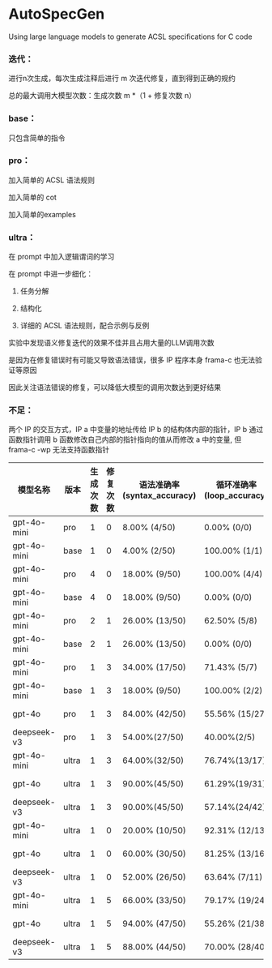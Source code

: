 # AutoSpecGen
Using large language models to generate ACSL specifications for C code



### 迭代：

进行n次生成，每次生成注释后进行 m 次迭代修复，直到得到正确的规约

总的最大调用大模型次数：生成次数 m *（1 + 修复次数 n）



### base：

只包含简单的指令



### pro：

加入简单的 ACSL 语法规则

加入简单的 cot 

加入简单的examples



### ultra：

在 prompt 中加入逻辑谓词的学习

在 prompt 中进一步细化：

1. 任务分解

2. 结构化
3. 详细的 ACSL  语法规则，配合示例与反例



实验中发现语义修复迭代的效果不佳并且占用大量的LLM调用次数

是因为在修复错误时有可能又导致语法错误，很多 IP 程序本身 frama-c 也无法验证等原因

因此关注语法错误的修复，可以降低大模型的调用次数达到更好结果



### 不足：

两个 IP 的交互方式，IP a 中变量的地址传给 IP b 的结构体内部的指针，IP b 通过函数指针调用 b 函数修改自己内部的指针指向的值从而修改 a 中的变量,  但 frama-c  -wp 无法支持函数指针



| 模型名称    | 版本  | 生成次数 | 修复次数 | 语法准确率 (syntax_accuracy) | 循环准确率 (loop_accuracy) | 断言准确率 (assert_accuracy) | 后置条件准确率 (post_accuracy) | 总准确率 (total_accuracy) | 总LLM次数 | 总生成时间 (s) | 总验证时间 (s) | 平均LLM次数 | 平均生成时间 (s) | 平均验证时间 (s) |
| ----------- | ----- | -------- | -------- | ---------------------------- | -------------------------- | ---------------------------- | ------------------------------ | ------------------------- | --------- | -------------- | -------------- | ----------- | ---------------- | ---------------- |
| gpt-4o-mini | pro   | 1        | 0        | 8.00% (4/50)                 | 0.00% (0/0)                | 75.00% (3/4)                 | 80.95% (17/21)                 | 80.00% (20/25)            | 50        | 445.83         | 60.39          | 1.00        | 8.92             | 1.21             |
| gpt-4o-mini | base  | 1        | 0        | 4.00% (2/50)                 | 100.00% (1/1)              | 16.67% (2/12)                | 94.44% (17/18)                 | 64.52% (20/31)            | 50        | 406.99         | 57.83          | 1.00        | 8.14             | 1.16             |
| gpt-4o-mini | pro   | 4        | 0        | 18.00% (9/50)                | 100.00%  (4/4)             | 57.89% (22/38)               | 89.29% (25/28)                 | 72.86% (51/70)            | 191       | 2040.03        | 185.34         | 3.82        | 40.80            | 3.71             |
| gpt-4o-mini | base  | 4        | 0        | 18.00% (9/50)                | 0.00% (0/0)                | 29.55% (13/44)               | 62.50% (20/32)                 | 43.42% (33/76)            | 199       | 1891.22        | 339.64         | 3.98        | 37.82            | 6.79             |
| gpt-4o-mini | pro   | 2        | 1        | 26.00% (13/50)               | 62.50% (5/8)               | 71.88% (23/32)               | 82.14% (23/28)                 | 75.00% (51/68)            | 186       | 5460.19        | 294.46         | 3.72        | 109.20           | 5.89             |
| gpt-4o-mini | base  | 2        | 1        | 26.00% (13/50)               | 0.00% (0/0)                | 52.86% (37/70)               | 58.14% (25/43)                 | 54.87% (62/113)           | 198       | 2419.78        | 313.58         | 3.96        | 48.40            | 6.27             |
| gpt-4o-mini | pro   | 1        | 3        | 34.00% (17/50)               | 71.43%  (5/7)              | 67.53% (52/77)               | 72.50% (29/40)                 | 69.35% (86/124)           | 191       | 2307.94        | 343.63         | 3.82        | 46.16            | 6.87             |
| gpt-4o-mini | base  | 1        | 3        | 18.00% (9/50)                | 100.00%  (2/2)             | 61.76% (21/34)               | 81.48% (22/27)                 | 71.43% (45/63)            | 197       | 2971.01        | 126.63         | 3.94        | 59.42            | 2.53             |
| gpt-4o      | pro   | 1        | 3        | 84.00% (42/50)               | 55.56% (15/27)             | 59.49% (116/195)             | 47.50% (57/120)                | 54.97%(188/342)           | 158       | 5985.90        | 1216.13        | 3.16        | 119.72           | 24.32            |
| deepseek-v3 | pro   | 1        | 3        | 54.00%(27/50)                | 40.00%(2/5)                | 62.50% (80/128)              | 54.05%(20/37)                  | 60.00%(102/170)           | 183       | 7150.40        | 677.28         | 3.66        | 143.01           | 13.55            |
| gpt-4o-mini | ultra | 1        | 3        | 64.00%(32/50)                | 76.74%(13/17)              | 41.56%(64/154)               | 60.98%(25/41)                  | 48.11%(102/212)           | 129       | 2148.22        | 902.59         | 2.58        | 42.96            | 18.05            |
| gpt-4o      | ultra | 1        | 3        | 90.00%(45/50)                | 61.29%(19/31)              | 52.96%(152/287)              | 52.11%(37/71)                  | 53.47%(208/389)           | 90        | 2526.40        | 1421.34        | 1.80        | 50.53            | 28.43            |
| deepseek-v3 | ultra | 1        | 3        | 90.00%(45/50)                | 57.14%(24/42)              | 60.47%(203/334)              | 47.62%(20/42)                  | 58.87%(247/418)           | 88        | 4119.27        | 1451.49        | 1.76        | 82.39            | 29.03            |
| gpt-4o-mini | ultra | 1        | 0        | 20.00% (10/50)               | 92.31%  (12/13)            | 76.67% (46/60)               | 75.00% (6/8)                   | 79.01% (64/81)            | 50        | 834.07         | 303.95         | 1.00        | 16.68            | 6.08             |
| gpt-4o      | ultra | 1        | 0        | 60.00% (30/50)               | 81.25%  (13/16)            | 48.92% (68/139)              | 66.04% (35/53)                 | 55.77%(116/208)           | 50        | 1442.35        | 825.03         | 1.00        | 28.85            | 16.50            |
| deepseek-v3 | ultra | 1        | 0        | 52.00% (26/50)               | 63.64%  (7/11)             | 56.99% (106/186)             | 95.00% (19/20)                 | 60.83%(132/217)           | 50        | 2180.66        | 878.66         | 1.00        | 43.61            | 17.57            |
| gpt-4o-mini | ultra | 1        | 5       | 66.00% (33/50)                  | 79.17% (19/24)                | 72.61% (114/157)                | 44.44% (8/18)                  | 70.85% (141/199)           | 183       | 3359.90        | 727.32         | 3.66        | 67.20            | 14.55            |
| gpt-4o | ultra | 1 | 5 | 94.00% (47/50) | 55.26% (21/38) | 58.01% (181/312) | 58.33% (49/84) | 57.83% (251/434) | 86 | 2472.80 | 1415.43 | 1.72 | 49.46 | 28.31 |
| deepseek-v3 | ultra | 1 | 5 | 88.00% (44/50) | 70.00% (28/40) | 60.39% (218/361) | 42.86% (18/42) | 59.59% (264/443) | 121 | 4779.50 | 1484.38 | 2.42 | 95.59 | 29.69 |